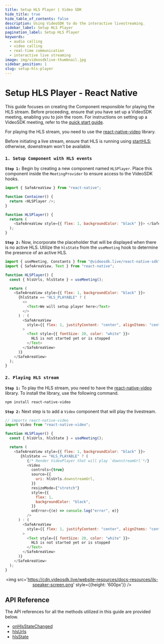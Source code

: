 ```yaml
---
title: Setup HLS Player | Video SDK
hide_title: true
hide_table_of_contents: false
description: Using VideoSDK to do the interactive livestreaming.
sidebar_label: Setup HLS Player
pagination_label: Setup HLS Player
keywords:
  - audio calling
  - video calling
  - real-time communication
  - interactive live streaming
image: img/videosdklive-thumbnail.jpg 
sidebar_position: 1 
slug: setup-hls-player
---
```


# Setup HLS Player - React Native

This guide focuses on creating the Component responsible for playing the HLS stream.
Before proceeding, ensure that you have set up a VideoSDK meeting, enabling you to join the room. For instructions on setting up a VideoSDK meeting, refer to the [quick start guide](../../video-and-audio-calling-api-sdk//quick-start.md).

For playing the HLS stream, you need to use the [react-native-video](https://www.npmjs.com/package/react-native-video) library.

Before initiating a live stream, ensure that HLS is running using [startHLS](./start-hls); otherwise, downstream won't be available.

### `1. Setup Component with HLS events`

**`Step 1:`** Begin by creating a new component named `HLSPlayer`. Place this component inside the `MeetingProvider` to ensure access to the VideoSDK hooks.

```js
import { SafeAreaView } from "react-native";

function Container() {
  return <HLSPlayer />;
}

function HLSPlayer() {
  return (
    <SafeAreaView style={{ flex: 1, backgroundColor: "black" }}> </SafeAreaView>
  );
}
```

**`Step 2:`** Now, incorporate the placeholder that will be displayed when there is no active HLS. Utilize the `hlsState` from the `useMeeting` hook to determine the presence of an active HLS.

```js
import { useMeeting, Constants } from "@videosdk.live/react-native-sdk";
import { SafeAreaView, Text } from "react-native";

function HLSPlayer() {
  const { hlsUrls, hlsState } = useMeeting();

  return (
    <SafeAreaView style={{ flex: 1, backgroundColor: "black" }}>
      {hlsState == "HLS_PLAYABLE" ? (
        <>
          <Text>We will setup player here</Text>
        </>
      ) : (
        <SafeAreaView
          style={{ flex: 1, justifyContent: "center", alignItems: "center" }}
        >
          <Text style={{ fontSize: 20, color: "white" }}>
            HLS is not started yet or is stopped
          </Text>
        </SafeAreaView>
      )}
    </SafeAreaView>
  );
}
```

### `2. Playing HLS stream`

**`Step 1:`** To play the HLS stream, you need to have the  [react-native-video](https://www.npmjs.com/package/react-native-video) library. To install the library, use the following command.

```bash
npm install react-native-video
```

**`Step 2:`** Next step is to add a `Video` component that will play the livestream.

```js
// imports react-native-video
import Video from "react-native-video";

function HLSPlayer() {
  const { hlsUrls, hlsState } = useMeeting();

  return (
    <SafeAreaView style={{ flex: 1, backgroundColor: "black" }}>
       {hlsState == "HLS_PLAYABLE" ? (
          {/* Render VideoPlayer that will play `downstreamUrl`*/}
          <Video
            controls={true}
            source={{
              uri: hlsUrls.downstreamUrl,
            }}
            resizeMode={"stretch"}
            style={{
              flex: 1,
              backgroundColor: "black",
            }}
            onError={(e) => console.log("error", e)}
          />
      ) : (
        <SafeAreaView
          style={{ flex: 1, justifyContent: "center", alignItems: "center" }}
        >
          <Text style={{ fontSize: 20, color: "white" }}>
            HLS is not started yet or is stopped
          </Text>
        </SafeAreaView>
      )}
    </SafeAreaView>
  );
}
```

<center>

<img src='https://cdn.videosdk.live/website-resources/docs-resources/ils-speaker-screen.png' style={{height: '600px'}} />

</center>

## API Reference

The API references for all the methods utilized in this guide are provided below.

- [onHlsStateChanged](/react-native/api/sdk-reference/use-meeting/events#onhlsstatechanged)
- [hlsUrls](/react-native/api/sdk-reference/use-meeting/properties#hlsurls)
- [hlsState](/react-native/api/sdk-reference/use-meeting/properties#hlsstate)
